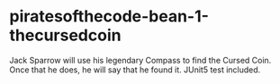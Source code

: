 # piratesofthecode-bean-1-thecursedcoin
Jack Sparrow will use his legendary Compass to find the Cursed Coin. Once that he does, he will say that he found it. JUnit5 test included. 
